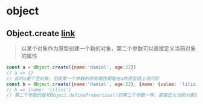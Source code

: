 # object

## Object.create [link](https://developer.mozilla.org/zh-CN/docs/Web/JavaScript/Reference/Global_Objects/Object/create)
> 以某个对象作为原型创建一个新的对象，第二个参数可以直接定义当前对象的属性
```js
const a = Object.create({name:'daniel', age:22})
// a => {}
// 此时a是个空对象，但是第一个参数的所有属性都能在a的原型链上访问到
const b = Object.create({name:'daniel', age:22}, {name: {value: 'lilisi'}})
// b => {name: 'lilisi'}
// 第二个参数的是和Object.defineProperties()的第二个参数一样，直接定义当前对象的属性
```